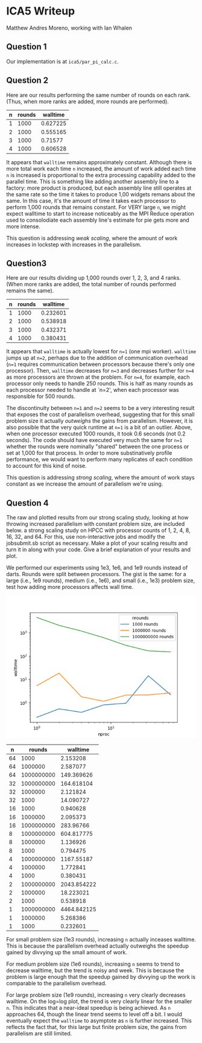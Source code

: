 # ICA5 Writeup

Matthew Andres Moreno, working with Ian Whalen

## Question 1

Our implementation is at `ica5/par_pi_calc.c`.

## Question 2

Here are our results performing the same number of rounds on each rank.
(Thus, when more ranks are added, more rounds are performed).

| n  | rounds     | walltime    |
|----|------------|-------------|
| 1  | 1000       | 0.627225    |
| 2  | 1000       | 0.555165    |
| 3  | 1000       | 0.71577     |
| 4  | 1000       | 0.606528    |

It appears that `walltime` remains approximately constant.
Although there is more total work each time `n` increased, the amount of work added each time `n` is increased is proportional to the extra processing capability added to the parallel time.
This is something like adding another assembly line to a factory: more product is produced, but each assembly line still operates at the same rate so the time it takes to produce 1,00 widgets remans about the same.
In this case, it's the amount of time it takes each processor to perform 1,000 rounds that remains constant.
For VERY large `n`, we might expect walltime to start to increase noticeably as the MPI Reduce operation used to consolodiate each assembly line's estimate for pie gets more and more intense.

This question is addressing *weak scaling*, where the amount of work increases in lockstep with increases in the parallelism.

## Question3

Here are our results dividing up 1,000 rounds over 1, 2, 3, and 4 ranks.
(When more ranks are added, the total number of rounds performed remains the same).

| n  | rounds     | walltime    |
|----|------------|-------------|
| 1  | 1000       | 0.232601    |
| 2  | 1000       | 0.538918    |
| 3  | 1000       | 0.432371    |
| 4  | 1000       | 0.380431    |

It appears that `walltime` is actually lowest for `n=1` (one mpi worker).
`walltime` jumps up at `n=2`, perhaps due to the addition of communication overhead (`n=1` requires communication between processors because there's only one processor).
Then, `walltime` decreases for `n=3` and decreases further for `n=4` as more processors are thrown at the problem.
For `n=4`, for example, each processor only needs to handle 250 rounds.
This is half as many rounds as each processor needed to handle at `n=2', when each processor was responsible for 500 rounds.

The discontinuity between `n=1` and `n=2` seems to be a very interesting result that exposes the cost of parallelism overhead, suggesting that for this small problem size it actually *outweighs* the gains from parallelism.
However, it is also possible that the very quick runtime at `n=1` is a bit of an outlier.
Above, when one processor executed 1000 rounds, it took 0.6 seconds (not 0.2 seconds).
The code should have executed very much the same for `n=1` whether the rounds were nominally "shared" between the one process or set at 1,000 for that process.
In order to more substinatively profile performance, we would want to perform many replicates of each condition to account for this kind of noise.

This question is addressing *strong scaling*, where the amount of work stays constant as we increase the amount of parallelism we're using.

## Question 4

The raw and plotted results from our strong scaling study, looking at how throwing increased parallelism with constant problem size, are included below. a strong scaling study on HPCC with processor counts of 1, 2, 4, 8, 16, 32, and 64. For this, use non-interactive jobs and modify the jobsubmit.sb script as necessary. Make a plot of your scaling results and turn it in along with your code. Give a brief explanation of your results and plot.

We performed our experiments using 1e3, 1e6, and 1e9 rounds instead of darts.
Rounds were split between processors.
The gist is the same: for a large (i.e., 1e9 rounds), medium (i.e., 1e6), and small (i.e., 1e3) problem size, test how adding more processors affects wall time.

![plot](ica5/results.png)

| n  | rounds     | walltime    |
|----|------------|-------------|
| 64 | 1000       | 2.153208    |
| 64 | 1000000    | 2.587077    |
| 64 | 1000000000 | 149.369626  |
| 32 | 1000000000 | 164.618104  |
| 32 | 1000000    | 2.121824    |
| 32 | 1000       | 14.090727   |
| 16 | 1000       | 0.940628    |
| 16 | 1000000    | 2.095373    |
| 16 | 1000000000 | 283.96766   |
| 8  | 1000000000 | 604.817775  |
| 8  | 1000000    | 1.136926    |
| 8  | 1000       | 0.794475    |
| 4  | 1000000000 | 1167.55187  |
| 4  | 1000000    | 1.772841    |
| 4  | 1000       | 0.380431    |
| 2  | 1000000000 | 2043.854222 |
| 2  | 1000000    | 18.223021   |
| 2  | 1000       | 0.538918    |
| 1  | 1000000000 | 4464.842125 |
| 1  | 1000000    | 5.268386    |
| 1  | 1000       | 0.232601    |

For small problem size (1e3 rounds), increasing `n` actually inceases walltime.
This is because the parallelism overhead actually outweighs the speedup gained by divvying up the small amount of work.

For medium problem size (1e6 rounds), increasing `n` seems to trend to decrease walltime, but the trend is noisy and week.
This is because the problem is large enough that the speedup gained by divvying up the work is comparable to the parallelism overhead.

For large problem size (1e9 rounds), increasing `n` very clearly decreases walltime.
On the log=log plot, the trend is very clearly linear for the smaller `n`.
This indicates that a near-ideal speedup is being achieved.
As `n` approaches 64, though the linear trend seems to level off a bit.
I would eventually expect the `walltime` to asymptote as `n` is further increased.
This reflects the fact that, for this large but finite problem size, the gains from parallelism are still limited.
